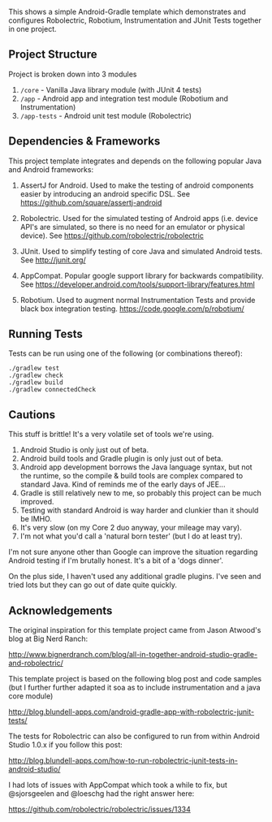 This shows a simple Android-Gradle template which demonstrates and configures
Robolectric, Robotium, Instrumentation and JUnit Tests together in one project.

Project Structure
-----------------

Project is broken down into 3 modules

1. `/core` - Vanilla Java library module (with JUnit 4 tests)
2. `/app` - Android app and integration test module (Robotium and Instrumentation)
3. `/app-tests` - Android unit test module (Robolectric)

Dependencies & Frameworks
-------------------------

This project template integrates and depends on the following popular Java and Android frameworks:

1. AssertJ for Android. Used to make the testing of android components easier by introducing an android specific DSL.
See https://github.com/square/assertj-android

2. Robolectric. Used for the simulated testing of Android apps (i.e. device API's are simulated, so there is no need for an emulator or physical device).
See https://github.com/robolectric/robolectric

3. JUnit. Used to simplify testing of core Java and simulated Android tests.
See http://junit.org/

4. AppCompat. Popular google support library for backwards compatibility.
See https://developer.android.com/tools/support-library/features.html

5. Robotium. Used to augment normal Instrumentation Tests and provide black box integration testing.
https://code.google.com/p/robotium/

Running Tests
-------------

Tests can be run using one of the following (or combinations thereof):

```
./gradlew test
./gradlew check
./gradlew build
./gradlew connectedCheck
```

Cautions
--------

This stuff is brittle! It's a very volatile set of tools we're using.

1. Android Studio is only just out of beta.
2. Android build tools and Gradle plugin is only just out of beta.
3. Android app development borrows the Java language syntax, but not the runtime, so the compile & build tools are complex compared to standard Java. Kind of reminds me of the early days of JEE...
4. Gradle is still relatively new to me, so probably this project can be much improved.
5. Testing with standard Android is way harder and clunkier than it should be IMHO.
6. It's very slow (on my Core 2 duo anyway, your mileage may vary).
7. I'm not what you'd call a 'natural born tester' (but I do at least try).

I'm not sure anyone other than Google can improve the situation regarding Android testing if I'm brutally honest. It's a bit of a 'dogs dinner'.

On the plus side, I haven't used any additional gradle plugins. I've seen and tried lots but they can go out of date quite quickly.

Acknowledgements
----------------

The original inspiration for this template project came from Jason Atwood's blog at Big Nerd Ranch:

http://www.bignerdranch.com/blog/all-in-together-android-studio-gradle-and-robolectric/

This template project is based on the following blog post and code samples (but I further further adapted it soa as to include instrumentation and a java core module)

http://blog.blundell-apps.com/android-gradle-app-with-robolectric-junit-tests/

The tests for Robolectric can also be configured to run from within Android Studio 1.0.x if you follow this post:

http://blog.blundell-apps.com/how-to-run-robolectric-junit-tests-in-android-studio/

I had lots of issues with AppCompat which took a while to fix, but @sjorsgeelen and @loeschg had the right answer here:

https://github.com/robolectric/robolectric/issues/1334
